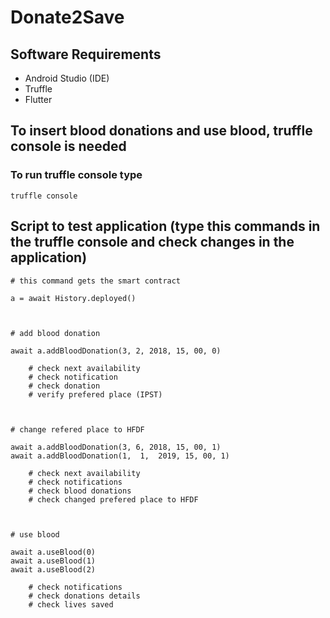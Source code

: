 # Donate2Save

## Software Requirements

- Android Studio (IDE)
- Truffle
- Flutter

## To insert blood donations and use blood, truffle console is needed

### To run truffle console type

```
truffle console
```

## Script to test application (type this commands in the truffle console and check changes in the application)

```
# this command gets the smart contract

a = await History.deployed()



# add blood donation

await a.addBloodDonation(3, 2, 2018, 15, 00, 0)

    # check next availability
    # check notification
    # check donation 
    # verify prefered place (IPST)



# change refered place to HFDF

await a.addBloodDonation(3, 6, 2018, 15, 00, 1)
await a.addBloodDonation(1,  1,  2019, 15, 00, 1)

    # check next availability
    # check notifications
    # check blood donations
    # check changed prefered place to HFDF



# use blood

await a.useBlood(0)
await a.useBlood(1)
await a.useBlood(2)

    # check notifications
    # check donations details
    # check lives saved
```